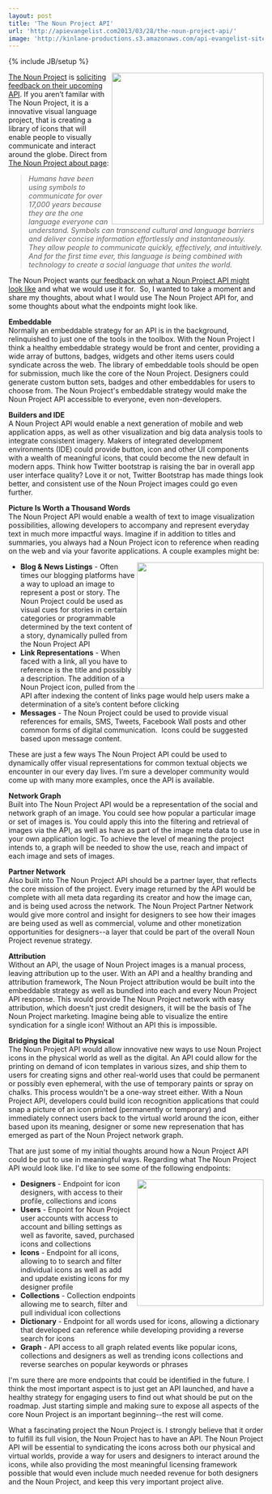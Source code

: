 ```yaml
---
layout: post
title: 'The Noun Project API'
url: 'http://apievangelist.com2013/03/28/the-noun-project-api/'
image: 'http://kinlane-productions.s3.amazonaws.com/api-evangelist-site/blog/the-noun-project.png'
---
```

{% include JB/setup %}
<p>
     <a title="The Noun Project" href="http://thenounproject.com/"><img src="https://s3.amazonaws.com/kinlane-productions/api-evangelist/noun-project/the-noun-project.png"  width="300" align="right" /></a>
</p>
<p>
     <a title="The Noun Project" href="http://thenounproject.com/">The Noun Project</a> is <a href="http://thenounproject.com/developers/">soliciting feedback on their upcoming API</a>. If you aren’t familar with The Noun Project, it is a innovative visual language project, that is creating a library of icons that will enable people to visually communicate and interact around the globe. Direct from <a href="http://thenounproject.com/about/">The Noun Project about page</a>:
</p>
<blockquote>
     <em>Humans have been using symbols to communicate for over 17,000 years because they are the one language everyone can understand. Symbols can transcend cultural and language barriers and deliver concise information effortlessly and instantaneously. They allow people to communicate quickly, effectively, and intuitively. And for the first time ever, this language is being combined with technology to create a social language that unites the world.</em>
</blockquote>
<p>
     The Noun Project wants <a href="http://thenounproject.com/developers/">our feedback on what a Noun Project API might look like</a> and what we would use it for.  So, I wanted to take a moment and share my thoughts, about what I would use The Noun Project API for, and some thoughts about what the endpoints might look like.
</p>
<p>
     <strong>Embeddable</strong><br />
     Normally an embeddable strategy for an API is in the background, relinquished to just one of the tools in the toolbox. With the Noun Project I think a healthy embeddable strategy would be front and center, providing a wide array of buttons, badges, widgets and other items users could syndicate across the web. The library of embeddable tools should be open for submission, much like the core of the Noun Project. Designers could generate custom button sets, badges and other embeddables for users to choose from. The Noun Project's embeddable strategy would make the Noun Project API accessible to everyone, even non-developers.
</p>
<p>
     <strong>Builders and IDE</strong><br />
     A Noun Project API would enable a next generation of mobile and web application apps, as well as other visualization and big data analysis tools to integrate consistent imagery. Makers of integrated development environments (IDE) could provide button, icon and other UI components with a wealth of meaningful icons, that could become the new default in modern apps. Think how Twitter bootstrap is raising the bar in overall app user interface quality? Love it or not, Twitter Bootstrap has made things look better, and consistent use of the Noun Project images could go even further.
</p>
<p>
     <strong>Picture Is Worth a Thousand Words</strong><br />
     The Noun Project API would enable a wealth of text to image visualization possibilities, allowing developers to accompany and represent everyday text in much more impactful ways. Imagine if in addition to titles and summaries, you always had a Noun Project icon to reference when reading on the web and via your favorite applications. A couple examples might be:
</p>
<p>
     <a title="The Noun Project" href="http://thenounproject.com/"><img src="https://s3.amazonaws.com/kinlane-productions/api-evangelist/noun-project/the-noun-project-idea.png"  width="250" align="right" /></a>
</p>
<ul >
     <li>
          <strong>Blog &amp; News Listings</strong> - Often times our blogging platforms have a way to upload an image to represent a post or story. The Noun Project could be used as visual cues for stories in certain categories or programmable determined by the text content of a story, dynamically pulled from the Noun Project API
     </li>
     <li>
          <strong>Link Representations</strong> - When faced with a link, all you have to reference is the title and possibly a description. The addition of a Noun Project icon, pulled from the API after indexing the content of links page would help users make a determination of a site’s content before clicking
     </li>
     <li>
          <strong>Messages</strong> - The Noun Project could be used to provide visual references for emails, SMS, Tweets, Facebook Wall posts and other common forms of digital communication.  Icons could be suggested based upon message content.
     </li>
</ul>
<p>
     These are just a few ways The Noun Project API could be used to dynamically offer visual representations for common textual objects we encounter in our every day lives. I’m sure a developer community would come up with many more examples, once the API is available.
</p>
<p>
     <strong>Network Graph</strong><br />
     Built into The Noun Project API would be a representation of the social and network graph of an image. You could see how popular a particular image or set of images is. You could apply this into the filtering and retrieval of images via the API, as well as have as part of the image meta data to use in your own application logic. To achieve the level of meaning the project intends to, a graph will be needed to show the use, reach and impact of each image and sets of images.
</p>
<p>
     <strong>Partner Network</strong><br />
     Also built into The Noun Project API should be a partner layer, that reflects the core mission of the project. Every image returned by the API would be complete with all meta data regarding its creator and how the image can, and is being used across the network. The Noun Project Partner Network would give more control and insight for designers to see how their images are being used as well as commercial, volume and other monetization opportunities for designers--a layer that could be part of the overall Noun Project revenue strategy.
</p>
<p>
     <strong>Attribution</strong><br />
     Without an API, the usage of Noun Project images is a manual process, leaving attribution up to the user. With an API and a healthy branding and attribution framework, The Noun Project attribution would be built into the embeddable strategy as well as bundled into each and every Noun Project API response. This would provide The Noun Project network with easy attribution, which doesn't just credit designers, it will be the basis of The Noun Project marketing. Imagine being able to visualize the entire syndication for a single icon! Without an API this is impossible.
</p>
<p>
     <strong>Bridging the Digital to Physical</strong><br />
     The Noun Project API would allow innovative new ways to use Noun Project icons in the physical world as well as the digital. An API could allow for the printing on demand of icon templates in various sizes, and ship them to users for creating signs and other real-world uses that could be permanent or possibly even ephemeral, with the use of temporary paints or spray on chalks. This process wouldn't be a one-way street either. With a Noun Project API, developers could build icon recognition applications that could snap a picture of an icon printed (permanently or temporary) and immediately connect users back to the virtual world around the icon, either based upon its meaning, designer or some new represenation that has emerged as part of the Noun Project network graph.
</p>
<p>
     That are just some of my initial thoughts around how a Noun Project API could be put to use in meaningful ways. Regarding what The Noun Project API would look like. I'd like to see some of the following endpoints:
</p>
<p>
     <a title="The Noun Project" href="http://thenounproject.com/"><img src="https://s3.amazonaws.com/kinlane-productions/api-evangelist/noun-project/the-noun-project-clicking-heels.jpg"  width="250" align="right" /></a>
</p>
<ul >
     <li>
          <strong>Designers</strong> - Endpoint for icon designers, with access to their profile, collections and icons 
     </li>
     <li>
          <strong>Users</strong> - Enpoint for Noun Project user accounts with access to account and billing settings as well as favorite, saved, purchased icons and collections
     </li>
     <li>
          <strong>Icons</strong> - Endpoint for all icons, allowing to to search and filter individual icons as well as add and update existing icons for my designer profile
     </li>
     <li>
          <strong>Collections</strong> - Collection endpoints allowing me to search, filter and pull individual icon collections
     </li>
     <li>
          <strong>Dictionary</strong> - Endpoint for all words used for icons, allowing a dictionary that developed can reference while developing providing a reverse search for icons
     </li>
     <li>
          <strong>Graph</strong> - API access to all graph related events like popular icons, collections and designers as well as trending icons collections and reverse searches on popular keywords or phrases
     </li>
</ul>
<p>
     I'm sure there are more endpoints that could be identified in the future. I think the most important aspect is to just get an API launched, and have a healthy strategy for engaging users to find out what should be put on the roadmap. Just starting simple and making sure to expose all aspects of the core Noun Project is an important beginning--the rest will come.
</p>
<p>
     What a fascinating project the Noun Project is. I strongly believe that it order to fulfill its full vision, the Noun Project has to have an API. The Noun Project API will be essential to syndicating the icons across both our physical and virtual worlds, provide a way for users and designers to interact around the icons, while also providing the most meaningful licensing framework possible that would even include much needed revenue for both designers and the Noun Project, and keep this very important project alive.
</p>
